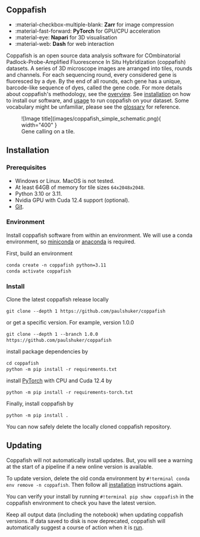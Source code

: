 ## Coppafish

<div class="grid cards" markdown>

- :material-checkbox-multiple-blank: __Zarr__ for image compression
- :material-fast-forward: __PyTorch__ for GPU/CPU acceleration
- :material-eye: __Napari__ for 3D visualisation
- :material-web: __Dash__ for web interaction

</div>

Coppafish is an open source data analysis software for COmbinatorial Padlock-Probe-Amplified Fluorescence In Situ
Hybridization (coppafish) datasets. A series of 3D microscope images are arranged into tiles, rounds and channels. For
each sequencing round, every considered gene is fluoresced by a dye. By the end of all rounds, each gene has a unique,
barcode-like sequence of dyes, called the gene code. For more details about coppafish's methodology, see the
[overview](overview.md). See [installation](#installation) on how to install our software, and [usage](basic_usage.md) to
run coppafish on your dataset. Some vocabulary might be unfamiliar, please see the [glossary](glossary.md) for
reference.

<figure markdown="span">
  ![Image title](images/coppafish_simple_schematic.png){ width="400" }
  <figcaption>Gene calling on a tile.</figcaption>
</figure>

## Installation

### Prerequisites

* Windows or Linux. MacOS is not tested.
* At least 64GB of memory for tile sizes `64x2048x2048`.
* Python 3.10 or 3.11.
* Nvidia GPU with Cuda 12.4 support (optional).
* [Git](https://git-scm.com/).

### Environment

Install coppafish software from within an environment. We will use a conda environment, so 
[miniconda](https://docs.anaconda.com/miniconda/) or [anaconda](https://anaconda.org/anaconda/conda) is required.

First, build an environment

```terminal
conda create -n coppafish python=3.11
conda activate coppafish
```

### Install

Clone the latest coppafish release locally 

```terminal
git clone --depth 1 https://github.com/paulshuker/coppafish
```

or get a specific version. For example, version 1.0.0 

```terminal
git clone --depth 1 --branch 1.0.0 https://github.com/paulshuker/coppafish
```

install package dependencies by

```terminal
cd coppafish
python -m pip install -r requirements.txt
```

install [PyTorch](https://pytorch.org/) with CPU and Cuda 12.4 by 

```terminal
python -m pip install -r requirements-torch.txt
```

Finally, install coppafish by 

```terminal
python -m pip install .
```

You can now safely delete the locally cloned coppafish repository.

## Updating

Coppafish will not automatically install updates. But, you will see a warning at the start of a pipeline if a new 
online version is available.

To update version, delete the old conda environment by `#!terminal conda env remove -n coppafish`. Then follow all 
[installation](#installation) instructions again.

You can verify your install by running `#!terminal pip show coppafish` in the coppafish environment to check you have the 
latest version.

Keep all output data (including the notebook) when updating coppafish versions. If data saved to disk is now 
deprecated, coppafish will automatically suggest a course of action when it is [run](basic_usage.md#running).
